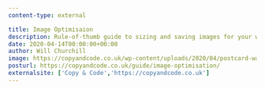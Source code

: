 ```yaml
---
content-type: external

title: Image Optimisaion
description: Rule-of-thumb guide to sizing and saving images for your website
date: 2020-04-14T00:00:00+00:00
author: Will Churchill
image: https://copyandcode.co.uk/wp-content/uploads/2020/04/postcard-wall.jpg
posturl: https://copyandcode.co.uk/guide/image-optimisation/
externalsite: ['Copy & Code','https://copyandcode.co.uk']
---
```

